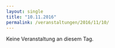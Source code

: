 ```yaml
---
layout: single
title: "10.11.2016"
permalink: /veranstaltungen/2016/11/10/
---
```


Keine Veranstaltung an diesem Tag.
